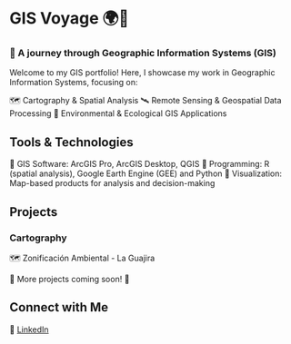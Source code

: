 # GIS Voyage 🌍🚀

### 📌 A journey through Geographic Information Systems (GIS)

Welcome to my GIS portfolio! Here, I showcase my work in Geographic Information Systems, focusing on:

🗺️ Cartography & Spatial Analysis
🛰️ Remote Sensing & Geospatial Data Processing
🌱 Environmental & Ecological GIS Applications

## Tools & Technologies

🔹 GIS Software: ArcGIS Pro, ArcGIS Desktop, QGIS
🔹 Programming: R (spatial analysis), Google Earth Engine (GEE) and Python
🔹 Visualization: Map-based products for analysis and decision-making

## Projects
### Cartography 
  🗺️ Zonificación Ambiental - La Guajira
  
🚧 More projects coming soon! 🚧

## Connect with Me
📌 [LinkedIn](https://www.linkedin.com/in/elizabeth-garcia-0383955a/)
